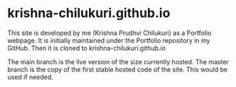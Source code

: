 # krishna-chilukuri.github.io

This site is developed by me (Krishna Prudhvi Chilukuri) as a Portfolio webpage.
It is initially maintained under the Portfolio repository in my GitHub.
Then it is cloned to krishna-chilukuri.github.io

The main branch is the live version of the size currently hosted.
The master branch is the copy of the first stable hosted code of the site. This would be used if needed.
